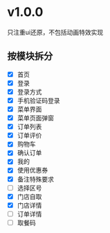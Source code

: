 <!--
 * @Author: meetqy
 * @since: 2019-08-08 10:32:20
 * @lastTime: 2019-08-24 14:10:33
 * @LastEditors: meetqy
 -->
# v1.0.0
只注重ui还原，不包括动画特效实现

## 按模块拆分

- [x] 首页
- [x] 登录
- [x] 登录方式
- [x] 手机验证码登录
- [x] 菜单界面
- [x] 菜单页面弹窗
- [x] 订单列表
- [x] 订单评价
- [x] 购物车
- [x] 确认订单
- [x] 我的
- [x] 使用优惠券
- [x] 备注特殊要求
- [ ] 选择区号
- [x] 门店自取
- [x] 门店详情
- [ ] 订单详情
- [ ] 取餐码